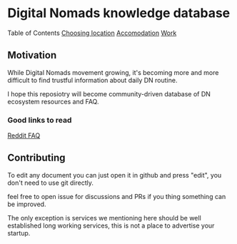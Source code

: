 # Digital Nomads knowledge database

Table of Contents
[Choosing location](choosing_location.md)
[Accomodation](accomodation.md)
[Work](work.md)


## Motivation
While Digital Nomads movement growing, it's becoming more and more difficult to find trustful information about daily DN routine.
 
I hope this reposiotry will become community-driven database of DN ecosystem resources and FAQ. 

### Good links to read
[Reddit FAQ](https://www.reddit.com/r/digitalnomad/comments/b1hjq8/digital_nomad_newbie_survival_kit_faq_for/)

## Contributing
To edit any document you can just open it in github and press "edit", you don't need to use git directly.

feel free to open issue for discussions and PRs if you thing something can be improved.
 
The only exception is services we mentioning here should be well established long working services, this is not a place to advertise your startup.